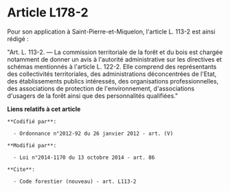 # Article L178-2

Pour son application à Saint-Pierre-et-Miquelon, l'article L. 113-2 est ainsi rédigé : 

"Art. L. 113-2. ― La commission territoriale de la forêt et du bois est chargée notamment de donner un avis à l'autorité
administrative sur les directives et schémas mentionnés à l'article L. 122-2. Elle comprend des représentants des
collectivités territoriales, des administrations déconcentrées de l'Etat, des établissements publics intéressés, des
organisations professionnelles, des associations de protection de l'environnement, d'associations d'usagers de la forêt ainsi
que des personnalités qualifiées."

**Liens relatifs à cet article**

	**Codifié par**:

	  - Ordonnance n°2012-92 du 26 janvier 2012 - art. (V)

	**Modifié par**:

	  - Loi n°2014-1170 du 13 octobre 2014 - art. 86

	**Cite**:

	  - Code forestier (nouveau) - art. L113-2

